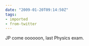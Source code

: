 ```yaml
---
date: "2009-01-20T09:14:50Z"
tags:
- imported
- from-twitter
---
```

JP come oooooon, last Physics exam.
